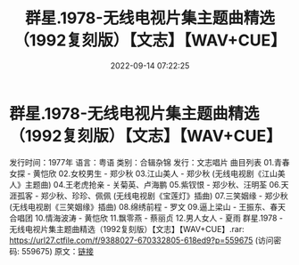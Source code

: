 ﻿---
title: 群星.1978-无线电视片集主题曲精选（1992复刻版）【文志】【WAV+CUE】
date: 2022-09-14 07:22:25
categories: WAV车载音乐、镜像
tags: 华语中文
---
# 群星.1978-无线电视片集主题曲精选（1992复刻版）【文志】【WAV+CUE】

发行时间：1977年
语言：粤语
类别：合辑杂锦
发行：文志唱片
曲目列表
01.青春女探 - 黄恺欣
02.女校男生 - 郑少秋
03.江山美人 - 郑少秋 (无线电视剧《江山美人》主题曲)
04.王老虎抢亲 - 关菊英、卢海鹏
05.紫钗恨 - 郑少秋、汪明荃
06.天涯孤客 - 郑少秋、珍珍、佩佩 (无线电视剧《宝莲灯》插曲)
07.三笑姻缘 - 郑少秋 (无线电视剧《三笑姻缘》插曲)
08.绵绣前程 - 罗文
09.逼上梁山 - 王振东、春天合唱团
10.情海波涛 - 黄恺欣
11.飘零燕 - 蔡丽贞
12.男人女人 - 夏雨
群星.1978 - 无线电视片集主题曲精选（1992复刻版）【文志】【WAV+CUE】.rar: https://url27.ctfile.com/f/9388027-670332805-618ed9?p=559675
(访问密码: 559675)
原文：[链接](https://blog.sina.com.cn/s/blog_1647c7e7601030zea.html)